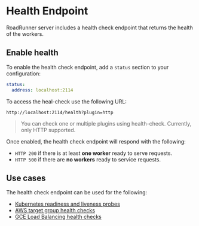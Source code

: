 # Health Endpoint
RoadRunner server includes a health check endpoint that returns the health of the workers.

## Enable health

To enable the health check endpoint, add a `status` section to your configuration:

```yaml
status:
  address: localhost:2114
```

To access the heal-check use the following URL:

`http://localhost:2114/health?plugin=http`

> You can check one or multiple plugins using health-check. Currently, only HTTP supported.

Once enabled, the health check endpoint will respond with the following: 

 - `HTTP 200` if there is at least **one worker** ready to serve requests.
 - `HTTP 500` if there are **no workers** ready to service requests.

## Use cases

The health check endpoint can be used for the following:

 - [Kubernetes readiness and liveness probes](https://kubernetes.io/docs/tasks/configure-pod-container/configure-liveness-readiness-startup-probes/)
 - [AWS target group health checks](https://docs.aws.amazon.com/elasticloadbalancing/latest/application/target-group-health-checks.html)
 - [GCE Load Balancing health checks](https://cloud.google.com/load-balancing/docs/health-checks)